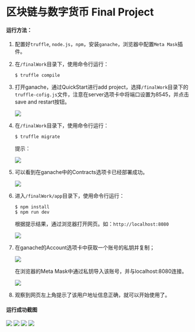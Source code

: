 # 区块链与数字货币 Final Project

#### 运行方法：

1. 配置好`truffle`, `node.js`，`npm`，安装`ganache`，浏览器中配置`Meta Mask`插件。

2. 在`/finalWork`目录下，使用命令行运行：

   ```
   $ truffle compile
   ```

3. 打开ganache，通过QuickStart进行add project，选择`/finalWork`目录下的`truffle-cofig.js`文件，注意在server选项卡中将端口设置为8545，并点击save and restart按钮。

   <img src="./assets/port.png">

4. 在`/finalWork`目录下，使用命令行运行：

   ```
   $ truffle migrate
   ```

   提示：

   <img src="./assets/migrate.png">

5. 可以看到在ganache中的Contracts选项卡已经部署成功。

   <img src="./assets/deploy.png">

6. 进入`/finalWork/app`目录下，使用命令行运行：

   ```
   $ npm install
   $ npm run dev
   ```

   根据提示结果，通过浏览器打开网页。如：`http://localhost:8080`

   <img src="./assets/npm.png">

7. 在ganache的Account选项卡中获取一个账号的私钥并复制；

   <img src="./assets/key.png">

   在浏览器的Meta Mask中通过私钥导入该账号，并与localhost:8080连接。

   <img src="./assets/account.png">

8. 观察到网页左上角提示了该用户地址信息正确，就可以开始使用了。



#### 运行成功截图

<img src="./assets/success.png">

<img src="./assets/success1.png">

<img src="./assets/home.png">

<img src="./assets/pay.png">